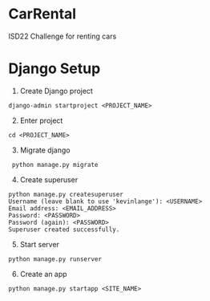 # CarRental
 ISD22 Challenge for renting cars


# Django Setup

1. Create Django project
````shell
django-admin startproject <PROJECT_NAME>
````
2. Enter project
````shell
cd <PROJECT_NAME>
````
3. Migrate django
````shell
 python manage.py migrate
````
4. Create superuser
````shell
python manage.py createsuperuser
Username (leave blank to use 'kevinlange'): <USERNAME>
Email address: <EMAIL_ADDRESS>
Password: <PASSWORD>
Password (again): <PASSWORD>
Superuser created successfully.
````
5. Start server
````shell
python manage.py runserver 
````
6. Create an app
````shell
python manage.py startapp <SITE_NAME>
````
